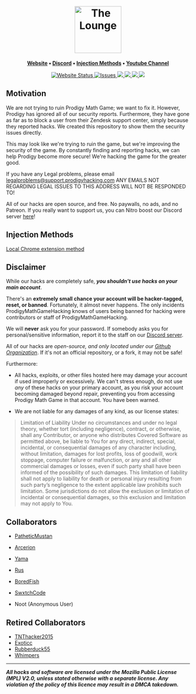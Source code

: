 <h1 align="center">		<img
<img
		align="center"
		width="128"
		alt="The Lounge"
		src="https://raw.githubusercontent.com/Prodigy-Hacking/ProdigyMathGameHacking/master/browserextension/src/assets/x128.png">
</h1>
<p align="center">
	<strong>
		<a href="https://prodigyhacking.com/">Website</a>
		•
		<a href="https://discord.gg/XQDfbfq">Discord</a>
		•
		<a href="#injection-methods">Injection Methods</a>
		•
		<a href="https://www.youtube.com/channel/UChIRMY6SdQrcADVscWTVv9A">Youtube Channel</a>
	</strong>
</p>
<p align="center">
<!--	<a href="https://chrome.google.com/webstore/detail/lpkeloemedafpfkdkbaclmmaokmadced/">
		<img alt="Chrome Web Store Rating" src="https://img.shields.io/chrome-web-store/stars/lpkeloemedafpfkdkbaclmmaokmadced?label=Extension%20Rating">
</a>
<a href="https://chrome.google.com/webstore/detail/lpkeloemedafpfkdkbaclmmaokmadced/">
<img alt="Extension Downloads" src="https://img.shields.io/chrome-web-store/users/lpkeloemedafpfkdkbaclmmaokmadced?color=red&label=Extension%20Downloads">
</a> -->

<a href="https://prodigyhacking.com">
	<img alt="Website Status" src="https://img.shields.io/website-up-down-green-red/http/prodigyhacking.com">
</a>

<a href="https://github.com/Prodigy-Hacking/ProdigyMathGameHacking/issues">
	<img alt="Issues" src="https://img.shields.io/github/issues-raw/Prodigy-Hacking/ProdigyMathGameHacking">
</a>

<a href="https://discord.com/invite/XQDfbfq">
	<img src="https://img.shields.io/discord/683793361123016755.svg?color=7289da&label=Discord&logo=discord&style=flat-square">
</a>

<a href="https://github.com/Prodigy-Hacking/ProdigyMathGameHacking/graphs/contributors">
	<img src="https://img.shields.io/github/contributors/Prodigy-Hacking/ProdigyMathGameHacking.svg?style=flat">
</a>

<a href="https://github.com/Prodigy-Hacking/ProdigyMathGameHacking/blob/master/LICENSE">
	<img src="https://img.shields.io/badge/License-MPL%20v2.0-yellow.svg">
</a>

<a href="https://github.com/Prodigy-Hacking/ProdigyMathGameHacking/pulse">
	<img src="https://img.shields.io/github/commit-activity/m/Prodigy-Hacking/ProdigyMathGameHacking.svg?style=flat">
</a>

</p>


## Motivation

We are not trying to ruin Prodigy Math Game; we want to fix it. However, Prodigy has ignored all of our security reports. Furthermore, they have gone as far as to block a user from their Zendesk support center, simply because they reported hacks. We created this repository to show them the security issues directly.

This may look like we're trying to ruin the game, but we're improving the security of the game. By constantly finding and reporting hacks, we can help Prodigy
become more secure! We're hacking the game for the greater good.

If you have any Legal problems, please email legalproblems@support.prodigyhacking.com ANY EMAILS NOT REGARDING LEGAL ISSUES TO THIS ADDRESS WILL NOT BE RESPONDED TO!

All of our hacks are open source, and free. No paywalls, no ads, and no Patreon. If you really want to support us, you can Nitro boost our Discord server [here](https://discord.gg/XQDfbfq)!

## Injection Methods

[Local Chrome extension method](https://github.com/Prodigy-Hacking/ProdigyMathGameHacking/wiki/How-to-install-hacks)

## Disclaimer

While our hacks are completely safe, ***you shouldn't use hacks on your main account***.

There's an **extremely small chance your account will be hacker-tagged, reset, or banned**. Fortunately, it almost never happens. The only incidents ProdigyMathGameHacking knows of users being banned for hacking were contributors or staff of ProdigyMathGameHacking.

We will **never** ask you for your password. If somebody asks you for personal/sensitive information, report it to the staff on our [Discord server](https://discord.gg/XQDfbfq).

All of our hacks are *open-source, and only located under our [Github Organization](https://github.com/Prodigy-Hacking)*.
If it's not an official repository, or a fork, it may not be safe!

Furthermore:

- All hacks, exploits, or other files hosted here may damage your account if used improperly or excessively. We can't stress enough, do not use *any* of these hacks on your primary account, as you risk your account becoming damaged beyond repair, preventing you from accessing Prodigy Math Game in that account. You have been warned.

- We are not liable for any damages of any kind, as our license states:

> Limitation of Liability
> Under no circumstances and under no legal theory, whether tort (including negligence), contract, or otherwise, shall any Contributor, or anyone who distributes Covered Software as permitted above, be liable to You for any direct, indirect, special, incidental, or consequential damages of any character including, without limitation, damages for lost profits, loss of goodwill, work stoppage, computer failure or malfunction, or any and all other commercial damages or losses, even if such party shall have been informed of the possibility of such damages. This limitation of liability shall not apply to liability for death or personal injury resulting from such party’s negligence to the extent applicable law prohibits such limitation. Some jurisdictions do not allow the exclusion or limitation of incidental or consequential damages, so this exclusion and limitation may not apply to You.


## Collaborators

- [PatheticMustan](https://github.com/PatheticMustan)
- [Arcerion](https://github.com/ArcerionDev)
- [Yama](https://github.com/YamaHacks)
- [Rus](https://github.com/UntrustableRus)
- [BoredFish](https://github.com/BoredFishRE)
- [SwxtchCode](https://github.com/SwxtchCode)

- Noot (Anonymous User)

## Retired Collaborators

- [TNThacker2015](https://github.com/TNThacker2015)
- [Exoticc](https://github.com/Exoticc)
- [Rubberduck55](https://github.com/Rubberduck55)
- [Whimpers](https://github.com/KryptoCrash)

----
***All hacks and software are licensed under the Mozilla Public License (MPL) V2.0, unless stated otherwise with a separate license. Any violation of the policy of this licence may result in a DMCA takedown.***
